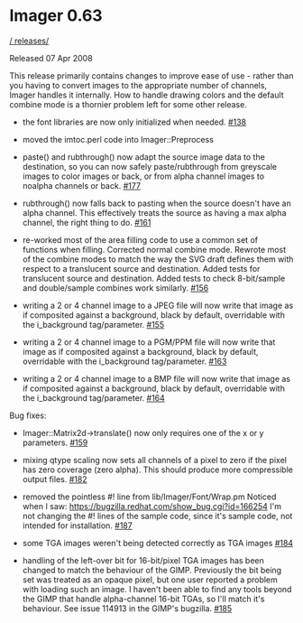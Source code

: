 # Imager 0.63

[ / ](..) [releases/](./)

Released 07 Apr 2008

This release primarily contains changes to improve ease of use - rather than you having to convert images to the appropriate number of channels, Imager handles it internally. How to handle drawing colors and the default combine mode is a thornier problem left for some other release.

- the font libraries are now only initialized when needed. [#138](https://github.com/tonycoz/imager/issues/138)

- moved the imtoc.perl code into Imager::Preprocess

- paste() and rubthrough() now adapt the source image data to the destination, so you can now safely paste/rubthrough from greyscale images to color images or back, or from alpha channel images to noalpha channels or back. [#177](https://github.com/tonycoz/imager/issues/177)

- rubthrough() now falls back to pasting when the source doesn't have an alpha channel. This effectively treats the source as having a max alpha channel, the right thing to do. [#161](https://github.com/tonycoz/imager/issues/161)

- re-worked most of the area filling code to use a common set of functions when filling. Corrected normal combine mode. Rewrote most of the combine modes to match the way the SVG draft defines them with respect to a translucent source and destination. Added tests for translucent source and destination. Added tests to check 8-bit/sample and double/sample combines work similarly. [#156](https://github.com/tonycoz/imager/issues/156)

- writing a 2 or 4 channel image to a JPEG file will now write that image as if composited against a background, black by default, overridable with the i_background tag/parameter. [#155](https://github.com/tonycoz/imager/issues/155)

- writing a 2 or 4 channel image to a PGM/PPM file will now write that image as if composited against a background, black by default, overridable with the i_background tag/parameter. [#163](https://github.com/tonycoz/imager/issues/163)

- writing a 2 or 4 channel image to a BMP file will now write that image as if composited against a background, black by default, overridable with the i_background tag/parameter. [#164](https://github.com/tonycoz/imager/issues/164)

Bug fixes:

- Imager::Matrix2d->translate() now only requires one of the x or y parameters. [#159](https://github.com/tonycoz/imager/issues/159)

- mixing qtype scaling now sets all channels of a pixel to zero if the pixel has zero coverage (zero alpha). This should produce more compressible output files. [#182](https://github.com/tonycoz/imager/issues/182)

- removed the pointless #! line from lib/Imager/Font/Wrap.pm Noticed when I saw: https://bugzilla.redhat.com/show_bug.cgi?id=166254 I'm not changing the #! lines of the sample code, since it's sample code, not intended for installation. [#187](https://github.com/tonycoz/imager/issues/187)

- some TGA images weren't being detected correctly as TGA images [#184](https://github.com/tonycoz/imager/issues/184)

- handling of the left-over bit for 16-bit/pixel TGA images has been changed to match the behaviour of the GIMP. Previously the bit being set was treated as an opaque pixel, but one user reported a problem with loading such an image. I haven't been able to find any tools beyond the GIMP that handle alpha-channel 16-bit TGAs, so I'll match it's behaviour. See issue 114913 in the GIMP's bugzilla. [#185](https://github.com/tonycoz/imager/issues/185)